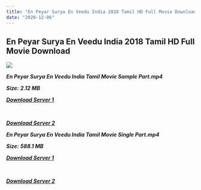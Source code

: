 ```yaml
---
title: "En Peyar Surya En Veedu India 2018 Tamil HD Full Movie Download En Peyar Surya En Veedu India HD Movie Download"
date: "2020-12-06"
---
```


## En Peyar Surya En Veedu India 2018 Tamil HD Full Movie Download 

![](https://images.moviebuff.com/7911d9ec-b918-4a54-b968-3924792ec854?w=1000)

**_En Peyar Surya En Veedu India Tamil Movie Sample Part.mp4_**

**_Size:_** **_2.12 MB_**

**_[Download Server 1](http://n.wetransfer.vip/files/Tamil{525e4ed8fa01f01a9103e1e2d0de788082fff3ddd3718eaf08f87fc8fd9b0ee6}20Movies/Tamil{525e4ed8fa01f01a9103e1e2d0de788082fff3ddd3718eaf08f87fc8fd9b0ee6}202018{525e4ed8fa01f01a9103e1e2d0de788082fff3ddd3718eaf08f87fc8fd9b0ee6}20Movies/En{525e4ed8fa01f01a9103e1e2d0de788082fff3ddd3718eaf08f87fc8fd9b0ee6}20Peyar{525e4ed8fa01f01a9103e1e2d0de788082fff3ddd3718eaf08f87fc8fd9b0ee6}20Surya{525e4ed8fa01f01a9103e1e2d0de788082fff3ddd3718eaf08f87fc8fd9b0ee6}20En{525e4ed8fa01f01a9103e1e2d0de788082fff3ddd3718eaf08f87fc8fd9b0ee6}20Veedu{525e4ed8fa01f01a9103e1e2d0de788082fff3ddd3718eaf08f87fc8fd9b0ee6}20India{525e4ed8fa01f01a9103e1e2d0de788082fff3ddd3718eaf08f87fc8fd9b0ee6}20(2018)/En{525e4ed8fa01f01a9103e1e2d0de788082fff3ddd3718eaf08f87fc8fd9b0ee6}20Peyar{525e4ed8fa01f01a9103e1e2d0de788082fff3ddd3718eaf08f87fc8fd9b0ee6}20Surya{525e4ed8fa01f01a9103e1e2d0de788082fff3ddd3718eaf08f87fc8fd9b0ee6}20En{525e4ed8fa01f01a9103e1e2d0de788082fff3ddd3718eaf08f87fc8fd9b0ee6}20Veedu{525e4ed8fa01f01a9103e1e2d0de788082fff3ddd3718eaf08f87fc8fd9b0ee6}20India{525e4ed8fa01f01a9103e1e2d0de788082fff3ddd3718eaf08f87fc8fd9b0ee6}20(2018){525e4ed8fa01f01a9103e1e2d0de788082fff3ddd3718eaf08f87fc8fd9b0ee6}20Proper{525e4ed8fa01f01a9103e1e2d0de788082fff3ddd3718eaf08f87fc8fd9b0ee6}20HDRip/En{525e4ed8fa01f01a9103e1e2d0de788082fff3ddd3718eaf08f87fc8fd9b0ee6}20Peyar{525e4ed8fa01f01a9103e1e2d0de788082fff3ddd3718eaf08f87fc8fd9b0ee6}20Surya{525e4ed8fa01f01a9103e1e2d0de788082fff3ddd3718eaf08f87fc8fd9b0ee6}20En{525e4ed8fa01f01a9103e1e2d0de788082fff3ddd3718eaf08f87fc8fd9b0ee6}20Veedu{525e4ed8fa01f01a9103e1e2d0de788082fff3ddd3718eaf08f87fc8fd9b0ee6}20India{525e4ed8fa01f01a9103e1e2d0de788082fff3ddd3718eaf08f87fc8fd9b0ee6}20(2018){525e4ed8fa01f01a9103e1e2d0de788082fff3ddd3718eaf08f87fc8fd9b0ee6}20Sample{525e4ed8fa01f01a9103e1e2d0de788082fff3ddd3718eaf08f87fc8fd9b0ee6}20(640x360).mp4)_**

**_[  
](http://n.wetransfer.vip/files/Tamil{525e4ed8fa01f01a9103e1e2d0de788082fff3ddd3718eaf08f87fc8fd9b0ee6}20Movies/Tamil{525e4ed8fa01f01a9103e1e2d0de788082fff3ddd3718eaf08f87fc8fd9b0ee6}202018{525e4ed8fa01f01a9103e1e2d0de788082fff3ddd3718eaf08f87fc8fd9b0ee6}20Movies/En{525e4ed8fa01f01a9103e1e2d0de788082fff3ddd3718eaf08f87fc8fd9b0ee6}20Peyar{525e4ed8fa01f01a9103e1e2d0de788082fff3ddd3718eaf08f87fc8fd9b0ee6}20Surya{525e4ed8fa01f01a9103e1e2d0de788082fff3ddd3718eaf08f87fc8fd9b0ee6}20En{525e4ed8fa01f01a9103e1e2d0de788082fff3ddd3718eaf08f87fc8fd9b0ee6}20Veedu{525e4ed8fa01f01a9103e1e2d0de788082fff3ddd3718eaf08f87fc8fd9b0ee6}20India{525e4ed8fa01f01a9103e1e2d0de788082fff3ddd3718eaf08f87fc8fd9b0ee6}20(2018)/En{525e4ed8fa01f01a9103e1e2d0de788082fff3ddd3718eaf08f87fc8fd9b0ee6}20Peyar{525e4ed8fa01f01a9103e1e2d0de788082fff3ddd3718eaf08f87fc8fd9b0ee6}20Surya{525e4ed8fa01f01a9103e1e2d0de788082fff3ddd3718eaf08f87fc8fd9b0ee6}20En{525e4ed8fa01f01a9103e1e2d0de788082fff3ddd3718eaf08f87fc8fd9b0ee6}20Veedu{525e4ed8fa01f01a9103e1e2d0de788082fff3ddd3718eaf08f87fc8fd9b0ee6}20India{525e4ed8fa01f01a9103e1e2d0de788082fff3ddd3718eaf08f87fc8fd9b0ee6}20(2018){525e4ed8fa01f01a9103e1e2d0de788082fff3ddd3718eaf08f87fc8fd9b0ee6}20Proper{525e4ed8fa01f01a9103e1e2d0de788082fff3ddd3718eaf08f87fc8fd9b0ee6}20HDRip/En{525e4ed8fa01f01a9103e1e2d0de788082fff3ddd3718eaf08f87fc8fd9b0ee6}20Peyar{525e4ed8fa01f01a9103e1e2d0de788082fff3ddd3718eaf08f87fc8fd9b0ee6}20Surya{525e4ed8fa01f01a9103e1e2d0de788082fff3ddd3718eaf08f87fc8fd9b0ee6}20En{525e4ed8fa01f01a9103e1e2d0de788082fff3ddd3718eaf08f87fc8fd9b0ee6}20Veedu{525e4ed8fa01f01a9103e1e2d0de788082fff3ddd3718eaf08f87fc8fd9b0ee6}20India{525e4ed8fa01f01a9103e1e2d0de788082fff3ddd3718eaf08f87fc8fd9b0ee6}20(2018){525e4ed8fa01f01a9103e1e2d0de788082fff3ddd3718eaf08f87fc8fd9b0ee6}20Sample{525e4ed8fa01f01a9103e1e2d0de788082fff3ddd3718eaf08f87fc8fd9b0ee6}20(640x360).mp4)_**

**_[Download Server 2](http://n.wetransfer.vip/files/Tamil{525e4ed8fa01f01a9103e1e2d0de788082fff3ddd3718eaf08f87fc8fd9b0ee6}20Movies/Tamil{525e4ed8fa01f01a9103e1e2d0de788082fff3ddd3718eaf08f87fc8fd9b0ee6}202018{525e4ed8fa01f01a9103e1e2d0de788082fff3ddd3718eaf08f87fc8fd9b0ee6}20Movies/En{525e4ed8fa01f01a9103e1e2d0de788082fff3ddd3718eaf08f87fc8fd9b0ee6}20Peyar{525e4ed8fa01f01a9103e1e2d0de788082fff3ddd3718eaf08f87fc8fd9b0ee6}20Surya{525e4ed8fa01f01a9103e1e2d0de788082fff3ddd3718eaf08f87fc8fd9b0ee6}20En{525e4ed8fa01f01a9103e1e2d0de788082fff3ddd3718eaf08f87fc8fd9b0ee6}20Veedu{525e4ed8fa01f01a9103e1e2d0de788082fff3ddd3718eaf08f87fc8fd9b0ee6}20India{525e4ed8fa01f01a9103e1e2d0de788082fff3ddd3718eaf08f87fc8fd9b0ee6}20(2018)/En{525e4ed8fa01f01a9103e1e2d0de788082fff3ddd3718eaf08f87fc8fd9b0ee6}20Peyar{525e4ed8fa01f01a9103e1e2d0de788082fff3ddd3718eaf08f87fc8fd9b0ee6}20Surya{525e4ed8fa01f01a9103e1e2d0de788082fff3ddd3718eaf08f87fc8fd9b0ee6}20En{525e4ed8fa01f01a9103e1e2d0de788082fff3ddd3718eaf08f87fc8fd9b0ee6}20Veedu{525e4ed8fa01f01a9103e1e2d0de788082fff3ddd3718eaf08f87fc8fd9b0ee6}20India{525e4ed8fa01f01a9103e1e2d0de788082fff3ddd3718eaf08f87fc8fd9b0ee6}20(2018){525e4ed8fa01f01a9103e1e2d0de788082fff3ddd3718eaf08f87fc8fd9b0ee6}20Proper{525e4ed8fa01f01a9103e1e2d0de788082fff3ddd3718eaf08f87fc8fd9b0ee6}20HDRip/En{525e4ed8fa01f01a9103e1e2d0de788082fff3ddd3718eaf08f87fc8fd9b0ee6}20Peyar{525e4ed8fa01f01a9103e1e2d0de788082fff3ddd3718eaf08f87fc8fd9b0ee6}20Surya{525e4ed8fa01f01a9103e1e2d0de788082fff3ddd3718eaf08f87fc8fd9b0ee6}20En{525e4ed8fa01f01a9103e1e2d0de788082fff3ddd3718eaf08f87fc8fd9b0ee6}20Veedu{525e4ed8fa01f01a9103e1e2d0de788082fff3ddd3718eaf08f87fc8fd9b0ee6}20India{525e4ed8fa01f01a9103e1e2d0de788082fff3ddd3718eaf08f87fc8fd9b0ee6}20(2018){525e4ed8fa01f01a9103e1e2d0de788082fff3ddd3718eaf08f87fc8fd9b0ee6}20Sample{525e4ed8fa01f01a9103e1e2d0de788082fff3ddd3718eaf08f87fc8fd9b0ee6}20(640x360).mp4)_**

**_En Peyar Surya En Veedu India Tamil Movie Single Part.mp4_**

**_Size:_** **_588.1 MB_**

**_[Download Server 1](http://n.wetransfer.vip/files/Tamil{525e4ed8fa01f01a9103e1e2d0de788082fff3ddd3718eaf08f87fc8fd9b0ee6}20Movies/Tamil{525e4ed8fa01f01a9103e1e2d0de788082fff3ddd3718eaf08f87fc8fd9b0ee6}202018{525e4ed8fa01f01a9103e1e2d0de788082fff3ddd3718eaf08f87fc8fd9b0ee6}20Movies/En{525e4ed8fa01f01a9103e1e2d0de788082fff3ddd3718eaf08f87fc8fd9b0ee6}20Peyar{525e4ed8fa01f01a9103e1e2d0de788082fff3ddd3718eaf08f87fc8fd9b0ee6}20Surya{525e4ed8fa01f01a9103e1e2d0de788082fff3ddd3718eaf08f87fc8fd9b0ee6}20En{525e4ed8fa01f01a9103e1e2d0de788082fff3ddd3718eaf08f87fc8fd9b0ee6}20Veedu{525e4ed8fa01f01a9103e1e2d0de788082fff3ddd3718eaf08f87fc8fd9b0ee6}20India{525e4ed8fa01f01a9103e1e2d0de788082fff3ddd3718eaf08f87fc8fd9b0ee6}20(2018)/En{525e4ed8fa01f01a9103e1e2d0de788082fff3ddd3718eaf08f87fc8fd9b0ee6}20Peyar{525e4ed8fa01f01a9103e1e2d0de788082fff3ddd3718eaf08f87fc8fd9b0ee6}20Surya{525e4ed8fa01f01a9103e1e2d0de788082fff3ddd3718eaf08f87fc8fd9b0ee6}20En{525e4ed8fa01f01a9103e1e2d0de788082fff3ddd3718eaf08f87fc8fd9b0ee6}20Veedu{525e4ed8fa01f01a9103e1e2d0de788082fff3ddd3718eaf08f87fc8fd9b0ee6}20India{525e4ed8fa01f01a9103e1e2d0de788082fff3ddd3718eaf08f87fc8fd9b0ee6}20(2018){525e4ed8fa01f01a9103e1e2d0de788082fff3ddd3718eaf08f87fc8fd9b0ee6}20Proper{525e4ed8fa01f01a9103e1e2d0de788082fff3ddd3718eaf08f87fc8fd9b0ee6}20HDRip/En{525e4ed8fa01f01a9103e1e2d0de788082fff3ddd3718eaf08f87fc8fd9b0ee6}20Peyar{525e4ed8fa01f01a9103e1e2d0de788082fff3ddd3718eaf08f87fc8fd9b0ee6}20Surya{525e4ed8fa01f01a9103e1e2d0de788082fff3ddd3718eaf08f87fc8fd9b0ee6}20En{525e4ed8fa01f01a9103e1e2d0de788082fff3ddd3718eaf08f87fc8fd9b0ee6}20Veedu{525e4ed8fa01f01a9103e1e2d0de788082fff3ddd3718eaf08f87fc8fd9b0ee6}20India{525e4ed8fa01f01a9103e1e2d0de788082fff3ddd3718eaf08f87fc8fd9b0ee6}20(2018){525e4ed8fa01f01a9103e1e2d0de788082fff3ddd3718eaf08f87fc8fd9b0ee6}20Single{525e4ed8fa01f01a9103e1e2d0de788082fff3ddd3718eaf08f87fc8fd9b0ee6}20Part{525e4ed8fa01f01a9103e1e2d0de788082fff3ddd3718eaf08f87fc8fd9b0ee6}20(640x360).mp4)_**

**_[  
](http://n.wetransfer.vip/files/Tamil{525e4ed8fa01f01a9103e1e2d0de788082fff3ddd3718eaf08f87fc8fd9b0ee6}20Movies/Tamil{525e4ed8fa01f01a9103e1e2d0de788082fff3ddd3718eaf08f87fc8fd9b0ee6}202018{525e4ed8fa01f01a9103e1e2d0de788082fff3ddd3718eaf08f87fc8fd9b0ee6}20Movies/En{525e4ed8fa01f01a9103e1e2d0de788082fff3ddd3718eaf08f87fc8fd9b0ee6}20Peyar{525e4ed8fa01f01a9103e1e2d0de788082fff3ddd3718eaf08f87fc8fd9b0ee6}20Surya{525e4ed8fa01f01a9103e1e2d0de788082fff3ddd3718eaf08f87fc8fd9b0ee6}20En{525e4ed8fa01f01a9103e1e2d0de788082fff3ddd3718eaf08f87fc8fd9b0ee6}20Veedu{525e4ed8fa01f01a9103e1e2d0de788082fff3ddd3718eaf08f87fc8fd9b0ee6}20India{525e4ed8fa01f01a9103e1e2d0de788082fff3ddd3718eaf08f87fc8fd9b0ee6}20(2018)/En{525e4ed8fa01f01a9103e1e2d0de788082fff3ddd3718eaf08f87fc8fd9b0ee6}20Peyar{525e4ed8fa01f01a9103e1e2d0de788082fff3ddd3718eaf08f87fc8fd9b0ee6}20Surya{525e4ed8fa01f01a9103e1e2d0de788082fff3ddd3718eaf08f87fc8fd9b0ee6}20En{525e4ed8fa01f01a9103e1e2d0de788082fff3ddd3718eaf08f87fc8fd9b0ee6}20Veedu{525e4ed8fa01f01a9103e1e2d0de788082fff3ddd3718eaf08f87fc8fd9b0ee6}20India{525e4ed8fa01f01a9103e1e2d0de788082fff3ddd3718eaf08f87fc8fd9b0ee6}20(2018){525e4ed8fa01f01a9103e1e2d0de788082fff3ddd3718eaf08f87fc8fd9b0ee6}20Proper{525e4ed8fa01f01a9103e1e2d0de788082fff3ddd3718eaf08f87fc8fd9b0ee6}20HDRip/En{525e4ed8fa01f01a9103e1e2d0de788082fff3ddd3718eaf08f87fc8fd9b0ee6}20Peyar{525e4ed8fa01f01a9103e1e2d0de788082fff3ddd3718eaf08f87fc8fd9b0ee6}20Surya{525e4ed8fa01f01a9103e1e2d0de788082fff3ddd3718eaf08f87fc8fd9b0ee6}20En{525e4ed8fa01f01a9103e1e2d0de788082fff3ddd3718eaf08f87fc8fd9b0ee6}20Veedu{525e4ed8fa01f01a9103e1e2d0de788082fff3ddd3718eaf08f87fc8fd9b0ee6}20India{525e4ed8fa01f01a9103e1e2d0de788082fff3ddd3718eaf08f87fc8fd9b0ee6}20(2018){525e4ed8fa01f01a9103e1e2d0de788082fff3ddd3718eaf08f87fc8fd9b0ee6}20Single{525e4ed8fa01f01a9103e1e2d0de788082fff3ddd3718eaf08f87fc8fd9b0ee6}20Part{525e4ed8fa01f01a9103e1e2d0de788082fff3ddd3718eaf08f87fc8fd9b0ee6}20(640x360).mp4)_**

**_[Download Server 2](http://n.wetransfer.vip/files/Tamil{525e4ed8fa01f01a9103e1e2d0de788082fff3ddd3718eaf08f87fc8fd9b0ee6}20Movies/Tamil{525e4ed8fa01f01a9103e1e2d0de788082fff3ddd3718eaf08f87fc8fd9b0ee6}202018{525e4ed8fa01f01a9103e1e2d0de788082fff3ddd3718eaf08f87fc8fd9b0ee6}20Movies/En{525e4ed8fa01f01a9103e1e2d0de788082fff3ddd3718eaf08f87fc8fd9b0ee6}20Peyar{525e4ed8fa01f01a9103e1e2d0de788082fff3ddd3718eaf08f87fc8fd9b0ee6}20Surya{525e4ed8fa01f01a9103e1e2d0de788082fff3ddd3718eaf08f87fc8fd9b0ee6}20En{525e4ed8fa01f01a9103e1e2d0de788082fff3ddd3718eaf08f87fc8fd9b0ee6}20Veedu{525e4ed8fa01f01a9103e1e2d0de788082fff3ddd3718eaf08f87fc8fd9b0ee6}20India{525e4ed8fa01f01a9103e1e2d0de788082fff3ddd3718eaf08f87fc8fd9b0ee6}20(2018)/En{525e4ed8fa01f01a9103e1e2d0de788082fff3ddd3718eaf08f87fc8fd9b0ee6}20Peyar{525e4ed8fa01f01a9103e1e2d0de788082fff3ddd3718eaf08f87fc8fd9b0ee6}20Surya{525e4ed8fa01f01a9103e1e2d0de788082fff3ddd3718eaf08f87fc8fd9b0ee6}20En{525e4ed8fa01f01a9103e1e2d0de788082fff3ddd3718eaf08f87fc8fd9b0ee6}20Veedu{525e4ed8fa01f01a9103e1e2d0de788082fff3ddd3718eaf08f87fc8fd9b0ee6}20India{525e4ed8fa01f01a9103e1e2d0de788082fff3ddd3718eaf08f87fc8fd9b0ee6}20(2018){525e4ed8fa01f01a9103e1e2d0de788082fff3ddd3718eaf08f87fc8fd9b0ee6}20Proper{525e4ed8fa01f01a9103e1e2d0de788082fff3ddd3718eaf08f87fc8fd9b0ee6}20HDRip/En{525e4ed8fa01f01a9103e1e2d0de788082fff3ddd3718eaf08f87fc8fd9b0ee6}20Peyar{525e4ed8fa01f01a9103e1e2d0de788082fff3ddd3718eaf08f87fc8fd9b0ee6}20Surya{525e4ed8fa01f01a9103e1e2d0de788082fff3ddd3718eaf08f87fc8fd9b0ee6}20En{525e4ed8fa01f01a9103e1e2d0de788082fff3ddd3718eaf08f87fc8fd9b0ee6}20Veedu{525e4ed8fa01f01a9103e1e2d0de788082fff3ddd3718eaf08f87fc8fd9b0ee6}20India{525e4ed8fa01f01a9103e1e2d0de788082fff3ddd3718eaf08f87fc8fd9b0ee6}20(2018){525e4ed8fa01f01a9103e1e2d0de788082fff3ddd3718eaf08f87fc8fd9b0ee6}20Single{525e4ed8fa01f01a9103e1e2d0de788082fff3ddd3718eaf08f87fc8fd9b0ee6}20Part{525e4ed8fa01f01a9103e1e2d0de788082fff3ddd3718eaf08f87fc8fd9b0ee6}20(640x360).mp4)_**
